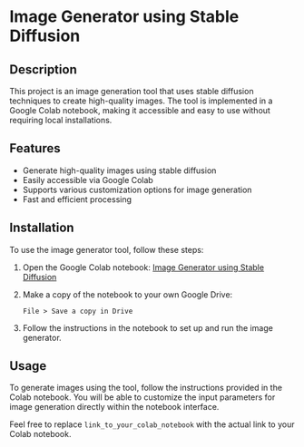 # Image Generator using Stable Diffusion

## Description

This project is an image generation tool that uses stable diffusion techniques to create high-quality images. The tool is implemented in a Google Colab notebook, making it accessible and easy to use without requiring local installations.

## Features

- Generate high-quality images using stable diffusion
- Easily accessible via Google Colab
- Supports various customization options for image generation
- Fast and efficient processing

## Installation

To use the image generator tool, follow these steps:

1. Open the Google Colab notebook:
   [Image Generator using Stable Diffusion](link_to_your_colab_notebook)

2. Make a copy of the notebook to your own Google Drive:
   ```
   File > Save a copy in Drive
   ```

3. Follow the instructions in the notebook to set up and run the image generator.

## Usage

To generate images using the tool, follow the instructions provided in the Colab notebook. You will be able to customize the input parameters for image generation directly within the notebook interface.



Feel free to replace `link_to_your_colab_notebook` with the actual link to your Colab notebook.
